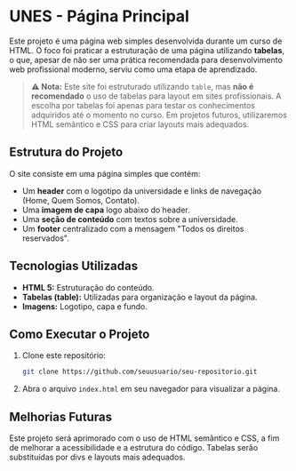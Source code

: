 # UNES - Página Principal

Este projeto é uma página web simples desenvolvida durante um curso de HTML. O foco foi praticar a estruturação de uma página utilizando **tabelas**, o que, apesar de não ser uma prática recomendada para desenvolvimento web profissional moderno, serviu como uma etapa de aprendizado.

> **⚠️ Nota:** Este site foi estruturado utilizando `table`, mas **não é recomendado** o uso de tabelas para layout em sites profissionais. A escolha por tabelas foi apenas para testar os conhecimentos adquiridos até o momento no curso. Em projetos futuros, utilizaremos HTML semântico e CSS para criar layouts mais adequados.

## Estrutura do Projeto

O site consiste em uma página simples que contém:

- Um **header** com o logotipo da universidade e links de navegação (Home, Quem Somos, Contato).
- Uma **imagem de capa** logo abaixo do header.
- Uma **seção de conteúdo** com textos sobre a universidade.
- Um **footer** centralizado com a mensagem "Todos os direitos reservados".

## Tecnologias Utilizadas

- **HTML 5:** Estruturação do conteúdo.
- **Tabelas (table):** Utilizadas para organização e layout da página.
- **Imagens:** Logotipo, capa e fundo.

## Como Executar o Projeto

1. Clone este repositório:
   ```bash
   git clone https://github.com/seuusuario/seu-repositorio.git
   ```

2. Abra o arquivo `index.html` em seu navegador para visualizar a página.

## Melhorias Futuras

Este projeto será aprimorado com o uso de HTML semântico e CSS, a fim de melhorar a acessibilidade e a estrutura do código. Tabelas serão substituídas por divs e layouts mais adequados.

